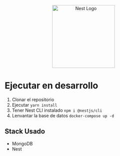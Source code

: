 <p align="center">
  <a href="http://nestjs.com/" target="blank"><img src="https://nestjs.com/img/logo-small.svg" width="200" alt="Nest Logo" /></a>
</p>

# Ejecutar en desarrollo

1. Clonar el repositorio
2. Ejecutar
   `yarn install`
3. Tener Nest CLI instalado
   `npm i @nestjs/cli`
4. Lenvantar la base de datos
   `docker-compose up -d`

## Stack Usado

- MongoDB
- Nest
